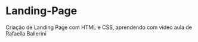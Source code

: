 # Landing-Page

Criação de Landing Page com HTML e CSS, aprendendo com vídeo aula de Rafaella Ballerini

